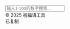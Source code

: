 
<html lang="zh-CN">
<head>
  <meta charset="UTF-8">
  <meta name="viewport" content="width=device-width, initial-scale=1.0">
  <title>端午祝福语</title>
  <script src="https://cdn.tailwindcss.com"></script>
  <link href="https://cdn.jsdelivr.net/npm/font-awesome@4.7.0/css/font-awesome.min.css" rel="stylesheet">
  
  <script>
    tailwind.config = {
      theme: {
        extend: {
          colors: {
            primary: '#165DFF',
            success: '#00B42A',
            neutral: '#F5F7FA',
            'neutral-light': '#F9FAFB',
          },
          fontFamily: {
            inter: ['Inter', 'system-ui', 'sans-serif'],
          },
          boxShadow: {
            'micro': '0 1px 4px rgba(0,0,0,0.05)',
          },
          borderRadius: {
            'sm': '4px',
          }
        },
      }
    }
  </script>
  
  <style type="text/tailwindcss">
    body {
      overscroll-behavior: none;
    }
    .blessing-card {
      transition: transform 0.2s ease, box-shadow 0.2s ease;
    }
    .blessing-card:hover {
      transform: translateX(4px);
      box-shadow: 0 2px 8px rgba(22, 93, 255, 0.1);
    }
  </style>
</head>
<body class="font-inter bg-neutral-light min-h-screen">

  <div class="px-4 py-6 bg-white">
    <div class="max-w-6xl mx-auto">
      <div class="relative">
        <input type="text" id="searchInput" placeholder="输入1-100的数字搜索..." 
               class="w-full pl-10 pr-4 py-2.5 rounded-sm border border-gray-200 focus:ring-primary/30 focus:border-primary outline-none text-sm" maxlength="3">
        <i class="fa fa-search absolute left-4 top-1/2 transform -translate-y-1/2 text-gray-400 text-sm"></i>
      </div>
    </div>
  </div>

  <main class="max-w-6xl mx-auto px-4 pb-12">
    <div class="grid grid-cols-1 gap-3" id="blessingContainer">
      <!-- 祝福语卡片动态生成 -->
    </div>
  </main>

  <footer class="bg-white border-t border-gray-200 py-3">
    <div class="text-center text-xs text-gray-500">
      © 2025 祝福语工具
    </div>
  </footer>

  <div id="toast" class="fixed bottom-6 left-1/2 transform -translate-x-1/2 bg-success text-white px-4 py-2 rounded-sm shadow-md opacity-0 transition-opacity duration-300">
    <i class="fa fa-check mr-1"></i>
    <span>已复制</span>
  </div>

  <script>
    // 完整的100条祝福语数据
    const blessings = [
      { id: 1, content: "祝大家端午安康" },
      { id: 2, content: "香囊寄思" },
      { id: 3, content: "粽子飘香" },
      { id: 4, content: "万树千山粽是情" },
      { id: 5, content: "送你一颗好运粽" },
      { id: 6, content: "五月五赛龙舟" },
      { id: 7, content: "好的东西就需要分享" },
      { id: 8, content: "愿幸福的粽叶裹住你" },
      { id: 9, content: "送你一只香甜粽子" },
      { id: 10, content: "想拉着你的手一起看龙舟" },
      { id: 11, content: "禁止端午节不理我" },
      { id: 12, content: "今年送你的粽子不一般" },
      { id: 13, content: "祝你端午吉祥如意" },
      { id: 14, content: "希望你粽是幸运" },
      { id: 15, content: "蒲月初五是端午" },
      { id: 16, content: "青绿的粽叶包裹浓浓的真情" },
      { id: 17, content: "五色的丝线迎风飞舞" },
      { id: 18, content: "五色新丝缠角粽" },
      { id: 19, content: "汨罗江在诉说着一段神奇的故事" },
      { id: 20, content: "又是佳节好时光" },
      { id: 21, content: "热烈龙舟划动着千年的祈愿" },
      { id: 22, content: "愿你品尝出人生的夸姣和蒲月五的情怀" },
      { id: 23, content: "吃的是粽子甜的是生活" },
      { id: 24, content: "长长丝线绑健康" },
      { id: 25, content: "六月的轻风飘来淡淡的粽香" },
      { id: 26, content: "甜甜粽馅溢飘香" },
      { id: 27, content: "希望祝福能随着艾叶的淡淡清香飘到你那里" },
      { id: 28, content: "赛舟驰骋处处祥" },
      { id: 29, content: "汨罗江在诉说着一段传奇的故事" },
      { id: 30, content: "五月端午粽糕飘香" },
      { id: 31, content: "粽叶艾草继续着不变的清香" },
      { id: 32, content: "投粽江河喂鱼以祭屈原" },
      { id: 33, content: "片片艾叶片片情" },
      { id: 34, content: "温婉甜粽在线打call" },
      { id: 35, content: "咸甜之争烽烟再起" },
      { id: 36, content: "只有油润不腻味道香甜的肉粽才是王道" },
      { id: 37, content: "深红色的咸肉泛着油光" },
      { id: 38, content: "咬上一口仿佛时间都静止了" },
      { id: 39, content: "还有鲜香无比的蛋黄肉粽" },
      { id: 40, content: "丰富的口感让我欲罢不能" },
      { id: 41, content: "肉粽知道灵魂的去处" },
      { id: 42, content: "肉粽党发言完毕" },
      { id: 43, content: "清清爽爽的甜粽才是人间值得" },
      { id: 44, content: "雪白的糯米包着甜甜的蜜枣" },
      { id: 45, content: "一定要让粽子在凉水里冷静一下" },
      { id: 46, content: "粘上点白糖就更绝了" },
      { id: 47, content: "白糖会使糯米更加的香甜弹牙" },
      { id: 48, content: "那种幸福从脚尖直冲到天灵盖的感觉" },
      { id: 49, content: "永生都难以忘记" },
      { id: 50, content: "甜粽党发言完毕" },
      { id: 51, content: "到底是甜粽还是咸粽呢" },
      { id: 52, content: "我觉得你要比粽子甜上那么一点" },
      { id: 53, content: "乘着龙舟给你捎来端午的问候" },
      { id: 54, content: "清香的叶子层层叠叠" },
      { id: 55, content: "祝你健康平安过个清清凉凉的夏天" },
      { id: 56, content: "红红的樱桃红红的枣" },
      { id: 57, content: "用艾叶把烦恼都赶跑" },
      { id: 58, content: "愿你拥有人间最美好最珍贵的一切" },
      { id: 59, content: "五月初五恰逢端阳" },
      { id: 60, content: "端午的祝福悄然而至" },
      { id: 61, content: "小小的粽子里藏着我最真的心意" },
      { id: 62, content: "愿你平安喜乐" },
      { id: 63, content: "在江面的龙舟上再续永恒的主题" },
      { id: 64, content: "相比粽子的甜咸我在意的是假期的长短" },
      { id: 65, content: "汨罗江中藏着一位先贤的故事" },
      { id: 66, content: "一层层的粽叶包裹的都是生活的香甜" },
      { id: 67, content: "整个六月都飘着艾叶配粽子的香气" },
      { id: 68, content: "我永远支持甜粽" },
      { id: 69, content: "没什么好说的粽子就该是咸的" },
      { id: 70, content: "祝福语伴着春风来了" },
      { id: 71, content: "甜的咸的其实都行" },
      { id: 72, content: "让我们一起干了这杯雄黄酒" },
      { id: 73, content: "这枚香袋是我亲手做的" },
      { id: 74, content: "用千娇百媚的芭蕉叶把你轻轻包裹" },
      { id: 75, content: "让纸鸢带着我的祝福飞向你" },
      { id: 76, content: "挂着彩绳放风筝是端午最开心的事了" },
      { id: 77, content: "平安吉祥端午安康" },
      { id: 78, content: "艾蒿高高门前舞" },
      { id: 79, content: "苇叶和糯米也包含着对屈原的无限敬意" },
      { id: 80, content: "路漫漫其修远兮" },
      { id: 81, content: "吾将上下而求索" },
      { id: 82, content: "吃粽子的同时也要记得驱五毒哦" },
      { id: 83, content: "万人齐赛龙舟真是再壮观不过了" },
      { id: 84, content: "这五彩的丝线缠着的是我的无尽牵挂" },
      { id: 85, content: "我可是最棒的龙舟手" },
      { id: 86, content: "希望你的六月有西瓜的清凉" },
      { id: 87, content: "说实话咸的我能吃甜的我也可以" },
      { id: 88, content: "希望六月能善待你" },
      { id: 89, content: "一株暗香四溢的艾草传递着我的情意" },
      { id: 90, content: "端午假期能见到你才是最幸福的事" },
      { id: 91, content: "粽子和我的爱意一样都是甜的" },
      { id: 92, content: "清润端阳节" },
      { id: 93, content: "茅檐插艾新" },
      { id: 94, content: "浴兰包粽念忠臣" },
      { id: 95, content: "千古不亡湘水身" },
      { id: 96, content: "甜的咸的我都吃" },
      { id: 97, content: "咸蛋黄遇见白糯米" },
      { id: 98, content: "幸运的我遇见最好的你" },
      { id: 99, content: "我从咸粽区来看甜粽区的你" },
      { id: 100, content: "五彩绳缠住了思念" },
    ];

    // 渲染函数
    function renderBlessings() {
      const container = document.getElementById('blessingContainer');
      container.innerHTML = blessings.map(blessing => `
        <div class="blessing-card bg-white rounded-sm shadow-micro p-3">
          <div class="flex items-center mb-2">
            <div class="w-6 h-6 bg-primary/10 rounded-full flex items-center justify-center mr-2">
              <span class="text-primary font-semibold text-xs">${blessing.id}</span>
            </div>
            <p class="text-gray-800 text-xs ${blessing.content === '无' ? 'text-gray-400 italic' : ''}">
              ${blessing.content || '（无内容）'}
            </p>
          </div>
          <div class="flex justify-between items-center">
            <span class="text-xs text-gray-400">ID: ${blessing.id.toString().padStart(3, '0')}</span>
            <button class="copy-btn px-8 py-3 bg-primary text-white text-xs rounded-sm" data-id="${blessing.id}">
              <i class="fa fa-copy mr-0.5"></i> 复制
            </button>
          </div>
        </div>
      `).join('');

      // 绑定复制事件
      document.querySelectorAll('.copy-btn').forEach(btn => {
        btn.addEventListener('click', () => {
          const id = parseInt(btn.dataset.id);
          const content = blessings.find(b => b.id === id).content;
          if (content === '无') return showToast('无内容');
          navigator.clipboard.writeText(content).then(() => showToast());
        });
      });
    }

    // 搜索功能
    document.getElementById('searchInput').addEventListener('input', (e) => {
      const val = e.target.value.trim();
      if (!val) return renderBlessings();
      
      const num = parseInt(val);
      if (isNaN(num) || num < 1 || num > 100) {
        return container.innerHTML = '<p class="text-center text-gray-400 text-xs">请输入1-100的有效数字</p>';
      }
      
      const found = blessings.find(b => b.id === num);
      renderBlessings([found, ...blessings.filter(b => b.id !== num)]);
    });

    // 初始化渲染
    document.addEventListener('DOMContentLoaded', renderBlessings);

    // 提示框
    function showToast(msg = '已复制') {
      const toast = document.getElementById('toast');
      toast.querySelector('span').textContent = msg;
      toast.classList.add('opacity-100');
      setTimeout(() => toast.classList.remove('opacity-100'), 1500);
    }
  </script>

    
